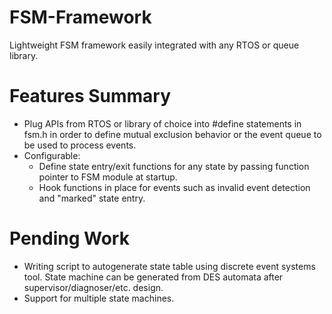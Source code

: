 # FSM-Framework
Lightweight FSM framework easily integrated with any RTOS or queue library.

# Features Summary
* Plug APIs from RTOS or library of choice into #define statements in fsm.h in order to define mutual exclusion behavior or the event queue to be used to process events. 
* Configurable:
  * Define state entry/exit functions for any state by passing function pointer to FSM module at startup.
  * Hook functions in place for events such as invalid event detection and "marked" state entry.

# Pending Work
* Writing script to autogenerate state table using discrete event systems tool. State machine can be generated from DES automata after supervisor/diagnoser/etc. design.
* Support for multiple state machines.
